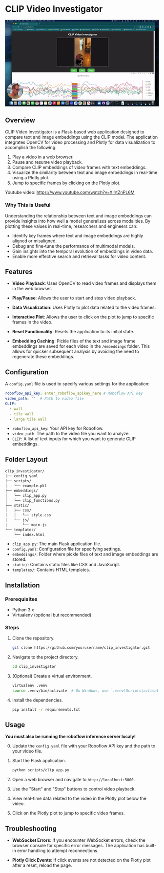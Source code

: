 # CLIP Video Investigator

![clip_video_investigator](media/overfiewGif.gif)

## Overview

CLIP Video Investigator is a Flask-based web application designed to compare text and image embeddings using the CLIP model. The application integrates OpenCV for video processing and Plotly for data visualization to accomplish the following:

1. Play a video in a web browser.
2. Pause and resume video playback.
3. Compare CLIP embeddings of video frames with text embeddings.
4. Visualize the similarity between text and image embeddings in real-time using a Plotly plot.
5. Jump to specific frames by clicking on the Plotly plot.

Youtube video: https://www.youtube.com/watch?v=XllrtZnPL6M

### Why This is Useful

Understanding the relationship between text and image embeddings can provide insights into how well a model generalizes across modalities. By plotting these values in real-time, researchers and engineers can:

- Identify key frames where text and image embeddings are highly aligned or misaligned.
- Debug and fine-tune the performance of multimodal models.
- Gain insights into the temporal evolution of embeddings in video data.
- Enable more effective search and retrieval tasks for video content.

## Features

- **Video Playback**: Uses OpenCV to read video frames and displays them in the web browser.
  
- **Play/Pause**: Allows the user to start and stop video playback.

- **Data Visualization**: Uses Plotly to plot data related to the video frames.

- **Interactive Plot**: Allows the user to click on the plot to jump to specific frames in the video.

- **Reset Functionality**: Resets the application to its initial state.

- **Embedding Caching**: Pickle files of the text and image frame embeddings are saved for each video in the `/embeddings` folder. This allows for quicker subsequent analysis by avoiding the need to regenerate these embeddings.

## Configuration

A `config.yaml` file is used to specify various settings for the application:

```yaml
roboflow_api_key: enter_roboflow_apikey_here # Roboflow API key
video_path: ""  # Path to video file
CLIP:
  - wall
  - tile wall
  - large tile wall
```

- `roboflow_api_key`: Your API key for Roboflow.
- `video_path`: The path to the video file you want to analyze.
- `CLIP`: A list of text inputs for which you want to generate CLIP embeddings.

## Folder Layout

```
clip_investigator/
├── config.yaml
├── scripts/
│   └── example.pkl
├── embeddings/
│   └── clip_app.py
│   └── clip_functions.py
├── static/
│   ├── css/
│   │   └── style.css
│   └── js/
│       └── main.js
└── templates/
    └── index.html
```

- `clip_app.py`: The main Flask application file.
- `config.yaml`: Configuration file for specifying settings.
- `embeddings/`: Folder where pickle files of text and image embeddings are stored.
- `static/`: Contains static files like CSS and JavaScript.
- `templates/`: Contains HTML templates.

## Installation

### Prerequisites

- Python 3.x
- Virtualenv (optional but recommended)

### Steps

1. Clone the repository.
    ```bash
    git clone https://github.com/yourusername/clip_investigator.git
    ```

2. Navigate to the project directory.
    ```bash
    cd clip_investigator
    ```

3. (Optional) Create a virtual environment.
    ```bash
    virtualenv .venv
    source .venv/bin/activate  # On Windows, use `.venv\Scripts\activate`
    ```

4. Install the dependencies.
    ```bash
    pip install -r requirements.txt
    ```

## Usage
**You must also be running the roboflow inference server localy!**

0. Update the `config.yaml` file with your Roboflow API key and the path to your video file.

1. Start the Flask application.
    ```bash
    python scripts/clip_app.py
    ```

2. Open a web browser and navigate to `http://localhost:5000`.

3. Use the "Start" and "Stop" buttons to control video playback.

4. View real-time data related to the video in the Plotly plot below the video.

5. Click on the Plotly plot to jump to specific video frames.

## Troubleshooting

- **WebSocket Errors**: If you encounter WebSocket errors, check the browser console for specific error messages. The application has built-in error handling to attempt reconnections.

- **Plotly Click Events**: If click events are not detected on the Plotly plot after a reset, reload the page.

